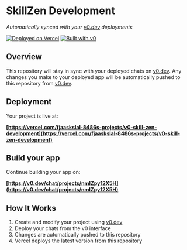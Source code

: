 # SkillZen Development

*Automatically synced with your [v0.dev](https://v0.dev) deployments*

[![Deployed on Vercel](https://img.shields.io/badge/Deployed%20on-Vercel-black?style=for-the-badge&logo=vercel)](https://vercel.com/fjaaskslal-8486s-projects/v0-skill-zen-development)
[![Built with v0](https://img.shields.io/badge/Built%20with-v0.dev-black?style=for-the-badge)](https://v0.dev/chat/projects/nmIZpy12X5H)

## Overview

This repository will stay in sync with your deployed chats on [v0.dev](https://v0.dev).
Any changes you make to your deployed app will be automatically pushed to this repository from [v0.dev](https://v0.dev).

## Deployment

Your project is live at:

**[https://vercel.com/fjaaskslal-8486s-projects/v0-skill-zen-development](https://vercel.com/fjaaskslal-8486s-projects/v0-skill-zen-development)**

## Build your app

Continue building your app on:

**[https://v0.dev/chat/projects/nmIZpy12X5H](https://v0.dev/chat/projects/nmIZpy12X5H)**

## How It Works

1. Create and modify your project using [v0.dev](https://v0.dev)
2. Deploy your chats from the v0 interface
3. Changes are automatically pushed to this repository
4. Vercel deploys the latest version from this repository